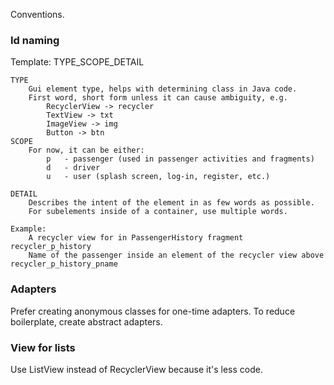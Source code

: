 Conventions.

### Id naming ###

Template: TYPE_SCOPE_DETAIL 

    TYPE
        Gui element type, helps with determining class in Java code.
        First word, short form unless it can cause ambiguity, e.g.
            RecyclerView -> recycler
            TextView -> txt
            ImageView -> img
            Button -> btn
    SCOPE
        For now, it can be either:
            p   - passenger (used in passenger activities and fragments)
            d   - driver
            u   - user (splash screen, log-in, register, etc.)

    DETAIL
        Describes the intent of the element in as few words as possible.
        For subelements inside of a container, use multiple words.

    Example: 
        A recycler view for in PassengerHistory fragment                        recycler_p_history
        Name of the passenger inside an element of the recycler view above      recycler_p_history_pname

### Adapters ###

Prefer creating anonymous classes for one-time adapters.
To reduce boilerplate, create abstract adapters.

### View for lists ###

Use ListView instead of RecyclerView because it's less code.

